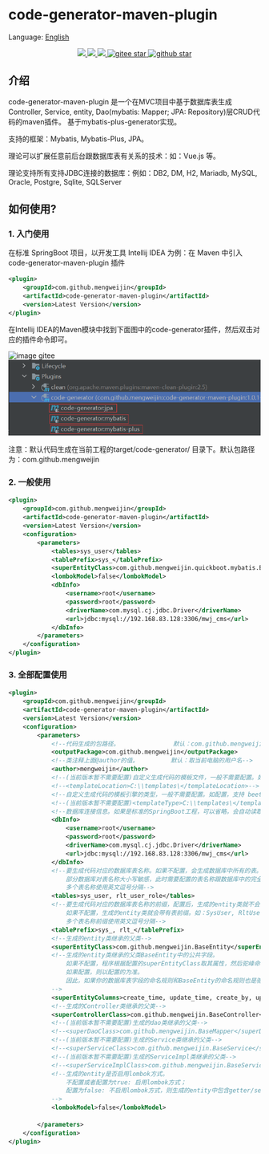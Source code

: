 # code-generator-maven-plugin

Language: [English](README.md)

<p align="center">	
	<a target="_blank" href="https://search.maven.org/search?q=g:%22com.github.mengweijin%22%20AND%20a:%22code-generator-maven-plugin%22">
		<img src="https://img.shields.io/maven-central/v/com.github.mengweijin/code-generator-maven-plugin" />
	</a>
	<a target="_blank" href="https://github.com/mengweijin/code-generator-maven-plugin/blob/master/LICENSE">
		<img src="https://img.shields.io/badge/license-Apache2.0-blue.svg" />
	</a>
	<a target="_blank" href="https://www.oracle.com/technetwork/java/javase/downloads/index.html">
		<img src="https://img.shields.io/badge/JDK-8+-green.svg" />
	</a>
	<a target="_blank" href="https://gitee.com/mengweijin/code-generator-maven-plugin/stargazers">
		<img src="https://gitee.com/mengweijin/code-generator-maven-plugin/badge/star.svg?theme=dark" alt='gitee star'/>
	</a>
	<a target="_blank" href='https://github.com/mengweijin/code-generator-maven-plugin'>
		<img src="https://img.shields.io/github/stars/mengweijin/code-generator-maven-plugin.svg?style=social" alt="github star"/>
	</a>
</p>

## 介绍
code-generator-maven-plugin 是一个在MVC项目中基于数据库表生成Controller, Service, entity, Dao(mybatis: Mapper; JPA: Repository)层CRUD代码的maven插件。
基于mybatis-plus-generator实现。

支持的框架：Mybatis, Mybatis-Plus, JPA。

理论可以扩展任意前后台跟数据库表有关系的技术：如：Vue.js 等。

理论支持所有支持JDBC连接的数据库：例如：DB2, DM, H2, Mariadb, MySQL, Oracle, Postgre, Sqlite, SQLServer

## 如何使用?
### 1. 入门使用
在标准 SpringBoot 项目，以开发工具 Intellij IDEA 为例：在 Maven 中引入 code-generator-maven-plugin 插件
~~~~xml
<plugin>
    <groupId>com.github.mengweijin</groupId>
    <artifactId>code-generator-maven-plugin</artifactId>
    <version>Latest Version</version>
</plugin>
~~~~ 
在Intellij IDEA的Maven模块中找到下面图中的code-generator插件，然后双击对应的插件命令即可。

![image gitee](https://gitee.com/mengweijin/code-generator-maven-plugin/raw/master/docs/image/code-generator-maven-plugin.png)
![image github](docs/image/code-generator-maven-plugin.png)

注意：默认代码生成在当前工程的target/code-generator/ 目录下。默认包路径为：com.github.mengweijin

### 2. 一般使用
~~~~xml
<plugin>
    <groupId>com.github.mengweijin</groupId>
    <artifactId>code-generator-maven-plugin</artifactId>
    <version>Latest Version</version>
    <configuration>
        <parameters>
            <tables>sys_user</tables>
            <tablePrefix>sys_</tablePrefix>
            <superEntityClass>com.github.mengweijin.quickboot.mybatis.BaseEntity</superEntityClass>
            <lombokModel>false</lombokModel>
            <dbInfo>
                <username>root</username>
                <password>root</password>
                <driverName>com.mysql.cj.jdbc.Driver</driverName>
                <url>jdbc:mysql://192.168.83.128:3306/mwj_cms</url>
            </dbInfo>
        </parameters>
    </configuration>
</plugin>
~~~~
### 3. 全部配置使用
~~~~xml
<plugin>
    <groupId>com.github.mengweijin</groupId>
    <artifactId>code-generator-maven-plugin</artifactId>
    <version>Latest Version</version>
    <configuration>
        <parameters>
            <!--代码生成的包路径。               默认：com.github.mengweijin-->
            <outputPackage>com.github.mengweijin</outputPackage>
            <!--类注释上面@author的值。         默认：取当前电脑的用户名-->
            <author>mengweijin</author>
            <!--(当前版本暂不需要配置)自定义生成代码的模板文件，一般不需要配置。如配置，需要配置绝对路径的目录-->
            <!--<templateLocation>C:\\templates\</templateLocation>-->
            <!--自定义生成代码的模板引擎的类型，一般不需要配置。如配置，支持 beetl, velocity, freemarker-->
            <!--(当前版本暂不需要配置)<templateType>C:\\templates\</templateType>-->
            <!--数据库连接信息。如果是标准的SpringBoot工程，可以省略，会自动读取application.yml/yaml/properties文件。-->
            <dbInfo>
                <username>root</username>
                <password>root</password>
                <driverName>com.mysql.cj.jdbc.Driver</driverName>
                <url>jdbc:mysql://192.168.83.128:3306/mwj_cms</url>
            </dbInfo>
            <!--要生成代码对应的数据库表名称。如果不配置，会生成数据库中所有的表。
                部分数据库对表名称大小写敏感，此时需要配置的表名称跟数据库中的完全一致。
                多个表名称使用英文逗号分隔-->
            <tables>sys_user, rlt_user_role</tables>
            <!--要生成代码对应的数据库表名称的前缀，配置后，生成的entity类就不会带有表前缀了。如：User, UserRole。
                如果不配置，生成的entity类就会带有表前缀。如：SysUser, RltUserRole。
                多个表名称前缀使用英文逗号分隔-->
            <tablePrefix>sys_, rlt_</tablePrefix>
            <!--生成的entity类继承的父类-->
            <superEntityClass>com.github.mengweijin.BaseEntity</superEntityClass>
            <!--生成的entity类继承的父类BaseEntity中的公共字段。
                如果不配置，程序根据配置的superEntityClass取其属性，然后驼峰命名转为下划线作为数据库表的公共列名称。
                如果配置，则以配置的为准。
                因此，如果你的数据库表字段的命名规则和BaseEntity的命名规则也是驼峰转下划线的方式，就可以不配置这一项。
            -->
            <superEntityColumns>create_time, update_time, create_by, update_by</superEntityColumns>
            <!--生成的Controller类继承的父类-->
            <superControllerClass>com.github.mengweijin.BaseController</superControllerClass>
            <!--(当前版本暂不需要配置)生成的dao类继承的父类-->
            <!--<superDaoClass>com.github.mengweijin.BaseMapper</superDaoClass>-->
            <!--(当前版本暂不需要配置)生成的Service类继承的父类-->
            <!--<superServiceClass>com.github.mengweijin.BaseService</superServiceClass>-->
            <!--(当前版本暂不需要配置)生成的ServiceImpl类继承的父类-->
            <!--<superServiceImplClass>com.github.mengweijin.BaseServiceImpl</superServiceImplClass>-->
            <!--生成的entity是否启用lombok方式。
                不配置或者配置为true: 启用lombok方式；
                配置为false: 不启用lombok方式，则生成的entity中包含getter/setter/toString方法。
            -->
            <lombokModel>false</lombokModel>

        </parameters>
    </configuration>
</plugin>
~~~~
